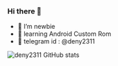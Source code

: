 ### Hi there 👋

<!--
**deny2311/deny2311** is a ✨ _special_ ✨ repository because its `README.md` (this file) appears on your GitHub profile.

Here are some ideas to get you started:
-->
- 🔭 I’m newbie
- 🌱 learning Android Custom Rom
- 💬 telegram id : @deny2311

![deny2311 GitHub stats](https://github-readme-stats.vercel.app/api?username=deny2311&theme=dark&show_icons=true)
